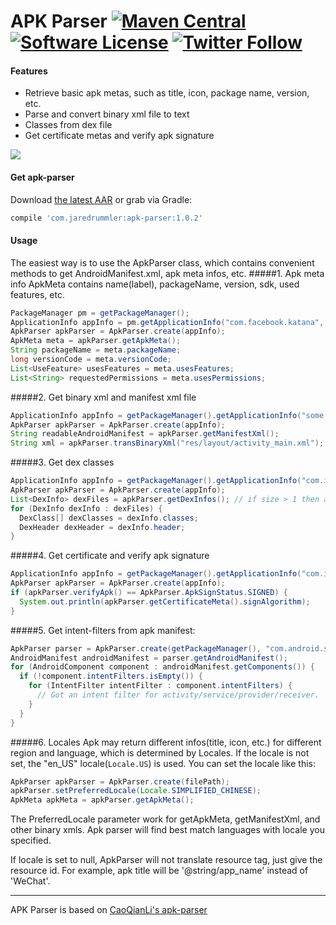 # APK Parser [![Maven Central](https://maven-badges.herokuapp.com/maven-central/com.jaredrummler/apk-parser/badge.svg)](https://maven-badges.herokuapp.com/maven-central/com.jaredrummler/apk-parser) [![Software License](https://img.shields.io/badge/license-BSD%203%20Clause-blue.svg)](LICENSE.txt) [![Twitter Follow](https://img.shields.io/twitter/follow/jrummy16.svg?style=social)](https://twitter.com/jrummy16)

#### Features
* Retrieve basic apk metas, such as title, icon, package name, version, etc.
* Parse and convert binary xml file to text 
* Classes from dex file
* Get certificate metas and verify apk signature

![](sample/graphics/apk_parser_sample.png)

#### Get apk-parser
Download [the latest AAR](https://repo1.maven.org/maven2/com/jaredrummler/apk-parser/1.0.2/apk-parser-1.0.2.aar) or grab via Gradle:

```groovy
compile 'com.jaredrummler:apk-parser:1.0.2'
```

#### Usage
The easiest way is to use the ApkParser class, which contains convenient methods to get AndroidManifest.xml, apk meta infos, etc.
#####1. Apk meta info
ApkMeta contains name(label), packageName, version, sdk, used features, etc.
```java
PackageManager pm = getPackageManager();
ApplicationInfo appInfo = pm.getApplicationInfo("com.facebook.katana", 0);
ApkParser apkParser = ApkParser.create(appInfo);
ApkMeta meta = apkParser.getApkMeta();
String packageName = meta.packageName;
long versionCode = meta.versionCode;
List<UseFeature> usesFeatures = meta.usesFeatures;
List<String> requestedPermissions = meta.usesPermissions;
```
#####2. Get binary xml and manifest xml file
```java
ApplicationInfo appInfo = getPackageManager().getApplicationInfo("some.package.name", 0);
ApkParser apkParser = ApkParser.create(appInfo);
String readableAndroidManifest = apkParser.getManifestXml();
String xml = apkParser.transBinaryXml("res/layout/activity_main.xml");
```
#####3. Get dex classes
```java
ApplicationInfo appInfo = getPackageManager().getApplicationInfo("com.instagram.android", 0);
ApkParser apkParser = ApkParser.create(appInfo);
List<DexInfo> dexFiles = apkParser.getDexInfos(); // if size > 1 then app is using multidex
for (DexInfo dexInfo : dexFiles) {
  DexClass[] dexClasses = dexInfo.classes;
  DexHeader dexHeader = dexInfo.header;
}
```

#####4. Get certificate and verify apk signature
```java
ApplicationInfo appInfo = getPackageManager().getApplicationInfo("com.instagram.android", 0);
ApkParser apkParser = ApkParser.create(appInfo);
if (apkParser.verifyApk() == ApkParser.ApkSignStatus.SIGNED) {
  System.out.println(apkParser.getCertificateMeta().signAlgorithm);
}
```

#####5. Get intent-filters from apk manifest:
```java
ApkParser parser = ApkParser.create(getPackageManager(), "com.android.settings");
AndroidManifest androidManifest = parser.getAndroidManifest();
for (AndroidComponent component : androidManifest.getComponents()) {
  if (!component.intentFilters.isEmpty()) {
    for (IntentFilter intentFilter : component.intentFilters) {
      // Got an intent filter for activity/service/provider/receiver.
    }
  }
}
```

#####6. Locales
Apk may return different infos(title, icon, etc.) for different region and language, which is 
determined by Locales.
If the locale is not set, the "en_US" locale(<code>Locale.US</code>) is used. You can set the 
locale like this:
```java
ApkParser apkParser = ApkParser.create(filePath);
apkParser.setPreferredLocale(Locale.SIMPLIFIED_CHINESE);
ApkMeta apkMeta = apkParser.getApkMeta();
```
The PreferredLocale parameter work for getApkMeta, getManifestXml, and other binary xmls.
Apk parser will find best match languages with locale you specified.

If locale is set to null, ApkParser will not translate resource tag, just give the resource id.
For example, apk title will be '@string/app_name' instead of 'WeChat'.

___

APK Parser is based on [CaoQianLi's apk-parser](https://github.com/CaoQianLi/apk-parser)
